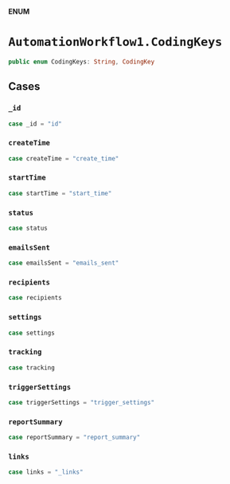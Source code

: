 **ENUM**

# `AutomationWorkflow1.CodingKeys`

```swift
public enum CodingKeys: String, CodingKey
```

## Cases
### `_id`

```swift
case _id = "id"
```

### `createTime`

```swift
case createTime = "create_time"
```

### `startTime`

```swift
case startTime = "start_time"
```

### `status`

```swift
case status
```

### `emailsSent`

```swift
case emailsSent = "emails_sent"
```

### `recipients`

```swift
case recipients
```

### `settings`

```swift
case settings
```

### `tracking`

```swift
case tracking
```

### `triggerSettings`

```swift
case triggerSettings = "trigger_settings"
```

### `reportSummary`

```swift
case reportSummary = "report_summary"
```

### `links`

```swift
case links = "_links"
```
